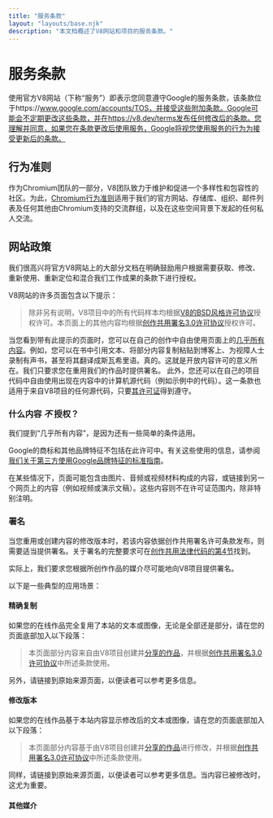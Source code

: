 ```yaml
---
title: "服务条款"
layout: "layouts/base.njk"
description: "本文档概述了V8网站和项目的服务条款。"
---
```

# 服务条款

使用官方V8网站（下称“服务”）即表示您同意遵守Google的服务条款，该条款位于https://www.google.com/accounts/TOS，并接受这些附加条款。Google可能会不定期更改这些条款，并在https://v8.dev/terms发布任何修改后的条款。您理解并同意，如果您在条款更改后使用服务，Google将视您使用服务的行为为接受更新后的条款。

## 行为准则

作为Chromium团队的一部分，V8团队致力于维护和促进一个多样性和包容性的社区。为此，[Chromium行为准则](https://chromium.googlesource.com/chromium/src/+/main/CODE_OF_CONDUCT.md)适用于我们的官方网站、存储库、组织、邮件列表及任何其他由Chromium支持的交流群组，以及在这些空间背景下发起的任何私人交流。

## 网站政策

我们很高兴将官方V8网站上的大部分文档在明确鼓励用户根据需要获取、修改、重新使用、重新定位和混合我们工作成果的条款下进行授权。

V8网站的许多页面包含以下提示：

> 除非另有说明，V8项目中的所有代码样本均根据[V8的BSD风格许可协议](https://chromium.googlesource.com/v8/v8.git/+/main/LICENSE)授权许可。本页面上的其他内容均根据[创作共用署名3.0许可协议](https://creativecommons.org/licenses/by/3.0/)授权许可。

当您看到带有此提示的页面时，您可以在自己的创作中自由使用页面上的[几乎所有内容](#restrictions)。例如，您可以在书中引用文本、将部分内容复制粘贴到博客上、为视障人士录制有声书，甚至将其翻译成斯瓦希里语。真的。这就是开放内容许可的意义所在。我们只要求您在重用我们的作品时提供署名。
此外，您还可以在自己的项目代码中自由使用出现在内容中的计算机源代码（例如示例中的代码）。这一条款也适用于来自V8项目的任何源代码，只要[其许可证](https://chromium.googlesource.com/v8/v8.git/+/main/LICENSE)得到遵守。

### 什么内容 _不_ 授权？

我们提到“几乎所有内容”，是因为还有一些简单的条件适用。

Google的商标和其他品牌特征不包括在此许可中。有关这些使用的信息，请参阅[我们关于第三方使用Google品牌特征的标准指南](https://www.google.com/permissions/guidelines.html)。

在某些情况下，页面可能包含由图片、音频或视频材料构成的内容，或链接到另一个网页上的内容（例如视频或演示文稿）。这些内容则不在许可证范围内，除非特别注明。

### 署名

当您重用或创建内容的修改版本时，若该内容依据创作共用署名许可条款发布，则需要适当提供署名。关于署名的完整要求可在[创作共用法律代码的第4节](https://creativecommons.org/licenses/by/3.0/legalcode)找到。

实际上，我们要求您根据所创作作品的媒介尽可能地向V8项目提供署名。

以下是一些典型的应用场景：

#### 精确复制

如果您的在线作品完全复用了本站的文本或图像，无论是全部还是部分，请在您的页面底部加入以下段落：

> 本页面部分内容来自由V8项目创建并[分享的作品](/terms#site-policies)，并根据[创作共用署名3.0许可协议](https://creativecommons.org/licenses/by/3.0/)中所述条款使用。

另外，请链接到原始来源页面，以便读者可以参考更多信息。

#### 修改版本

如果您的在线作品基于本站内容显示修改后的文本或图像，请在您的页面底部加入以下段落：

> 本页面部分内容基于由V8项目创建并[分享的作品](/terms#site-policies)进行修改，并根据[创作共用署名3.0许可协议](https://creativecommons.org/licenses/by/3.0/)中所述条款使用。

同样，请链接到原始来源页面，以便读者可以参考更多信息。当内容已被修改时，这尤为重要。

#### 其他媒介
